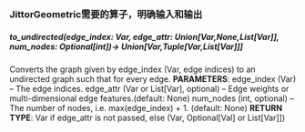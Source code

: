 ### JittorGeometric需要的算子，明确输入和输出

##### to_undirected(edge_index: Var, edge_attr: Union[Var,None,List[Var]], num_nodes: Optional[int])→ Union[Var,Tuple[Var,List[Var]]]
Converts the graph given by edge_index (Var, edge indices) to an undirected graph such that for every edge.
**PARAMETERS**: 
edge_index (Var) – The edge indices.
edge_attr (Var or List[Var], optional) – Edge weights or multi-dimensional edge features.(default: None)
num_nodes (int, optional) – The number of nodes, i.e. max(edge_index) + 1. (default: None)
**RETURN TYPE**:
Var if edge_attr is not passed, else (Var, Optional[Val] or List[Var]])

